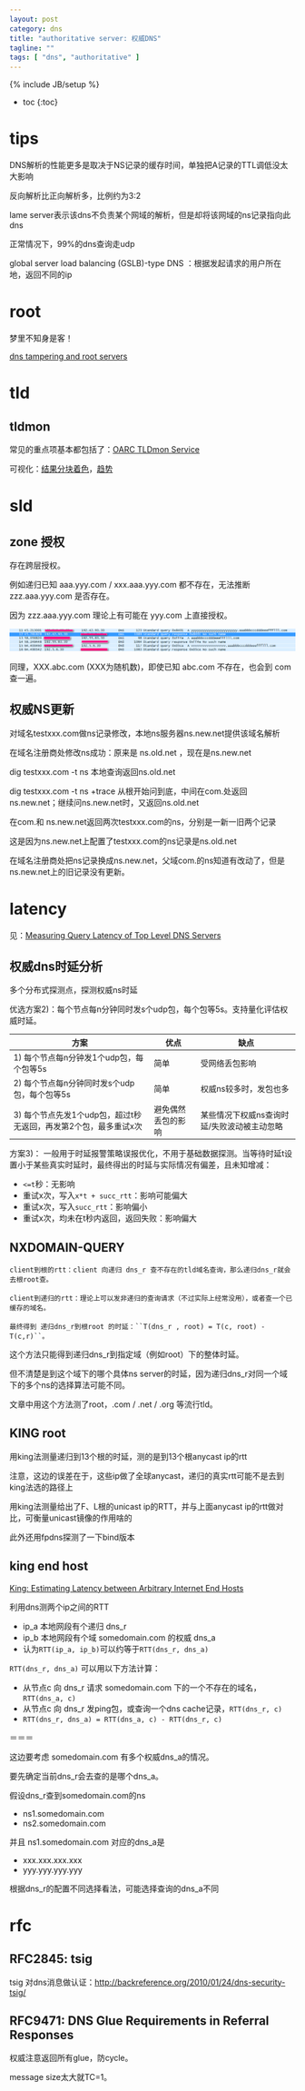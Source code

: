 ```yaml
---
layout: post
category: dns
title: "authoritative server: 权威DNS"
tagline: ""
tags: [ "dns", "authoritative" ] 
---
```

{% include JB/setup %}

* toc
{:toc}

# tips

DNS解析的性能更多是取决于NS记录的缓存时间，单独把A记录的TTL调低没太大影响

反向解析比正向解析多，比例约为3:2

lame server表示该dns不负责某个网域的解析，但是却将该网域的ns记录指向此dns

正常情况下，99%的dns查询走udp

global server load balancing (GSLB)-type DNS ：根据发起请求的用户所在地，返回不同的ip


# root

梦里不知身是客！

[dns tampering and root servers](http://www.renesys.com/wp-content/uploads/2013/05/DNS-Tampering-and-Root-Servers.pdf)

# tld 

## tldmon

常见的重点项基本都包括了：[OARC TLDmon Service](https://www.dns-oarc.net/oarc/services/tldmon)

可视化：[结果分块着色](https://tldmon.dns-oarc.net/nagios/)，[趋势](https://tldmon.dns-oarc.net/history/)

# sld

## zone 授权

存在跨层授权。

例如递归已知 aaa.yyy.com / xxx.aaa.yyy.com 都不存在，无法推断 zzz.aaa.yyy.com 是否存在。

因为 zzz.aaa.yyy.com 理论上有可能在 yyy.com 上直接授权。

![dns_authority_nxdomain](/assets/posts/dns_authority_nxdomain.png)

同理，XXX.abc.com (XXX为随机数)，即使已知 abc.com 不存在，也会到 com 查一遍。

## 权威NS更新

对域名testxxx.com做ns记录修改，本地ns服务器ns.new.net提供该域名解析

在域名注册商处修改ns成功：原来是 ns.old.net ，现在是ns.new.net

dig testxxx.com -t ns  本地查询返回ns.old.net

dig testxxx.com -t ns +trace 从根开始问到底，中间在com.处返回ns.new.net；继续问ns.new.net时，又返回ns.old.net

在com.和 ns.new.net返回两次testxxx.com的ns，分别是一新一旧两个记录

这是因为ns.new.net上配置了testxxx.com的ns记录是ns.old.net

在域名注册商处把ns记录换成ns.new.net，父域com.的ns知道有改动了，但是ns.new.net上的旧记录没有更新。

# latency

见：[Measuring Query Latency of Top Level DNS Servers](http://netsec.ccert.edu.cn/duanhx/files/2013/02/latency.pdf)

## 权威dns时延分析

多个分布式探测点，探测权威ns时延

优选方案2)：每个节点每n分钟同时发s个udp包，每个包等5s。支持量化评估权威时延。

| 方案 | 优点 | 缺点 |
| ---- | ---- | ---- |
| 1) 每个节点每n分钟发1个udp包，每个包等5s | 简单 | 受网络丢包影响
| 2) 每个节点每n分钟同时发s个udp包，每个包等5s | 简单 | 权威ns较多时，发包也多
| 3) 每个节点先发1个udp包，超过t秒无返回，再发第2个包，最多重试x次 | 避免偶然丢包的影响 | 某些情况下权威ns查询时延/失败波动被主动忽略

方案3)：
一般用于时延报警策略误报优化，不用于基础数据探测。当等待时延t设置小于某些真实时延时，最终得出的时延与实际情况有偏差，且未知增减：
- ``<=t``秒：无影响
- 重试x次，写入``x*t + succ_rtt``：影响可能偏大
- 重试x次，写入``succ_rtt``：影响偏小
- 重试x次，均未在t秒内返回，返回失败：影响偏大

## NXDOMAIN-QUERY

    client到根的rtt：client 向递归 dns_r 查不存在的tld域名查询，那么递归dns_r就会去根root查。 

    client到递归的rtt：理论上可以发非递归的查询请求（不过实际上经常没用），或者查一个已缓存的域名。

    最终得到 递归dns_r到根root 的时延：``T(dns_r , root) = T(c, root) - T(c,r)``。


这个方法只能得到递归dns_r到指定域（例如root）下的整体时延。

但不清楚是到这个域下的哪个具体ns server的时延，因为递归dns_r对同一个域下的多个ns的选择算法可能不同。

文章中用这个方法测了root，.com / .net / .org 等流行tld。

## KING root

用king法测量递归到13个根的时延，测的是到13个根anycast ip的rtt

注意，这边的误差在于，这些ip做了全球anycast，递归的真实rtt可能不是去到king法选的路径上

用king法测量给出了F、L根的unicast ip的RTT，并与上面anycast ip的rtt做对比，可衡量unicast镜像的作用啥的

此外还用fpdns探测了一下bind版本 

## king end host

[King: Estimating Latency between Arbitrary Internet End Hosts](http://homes.cs.washington.edu/~gribble/papers/king.pdf)

利用dns测两个ip之间的RTT
- ip_a 本地网段有个递归 dns_r
- ip_b 本地网段有个域 somedomain.com 的权威 dns_a
- 认为``RTT(ip_a, ip_b)``可以约等于``RTT(dns_r, dns_a)``


``RTT(dns_r, dns_a)`` 可以用以下方法计算：
- 从节点c 向 dns_r 请求 somedomain.com 下的一个不存在的域名，``RTT(dns_a, c)``
- 从节点c 向 dns_r 发ping包，或查询一个dns cache记录，``RTT(dns_r, c)``
- ``RTT(dns_r, dns_a) = RTT(dns_a, c) - RTT(dns_r, c)``

＝＝＝

这边要考虑 somedomain.com 有多个权威dns_a的情况。

要先确定当前dns_r会去查的是哪个dns_a。

假设dns_r查到somedomain.com的ns
- ns1.somedomain.com
- ns2.somedomain.com

并且 ns1.somedomain.com 对应的dns_a是
- xxx.xxx.xxx.xxx
- yyy.yyy.yyy.yyy

根据dns_r的配置不同选择看法，可能选择查询的dns_a不同 

# rfc

## RFC2845: tsig

tsig 对dns消息做认证：http://backreference.org/2010/01/24/dns-security-tsig/

## RFC9471: DNS Glue Requirements in Referral Responses

权威注意返回所有glue，防cycle。

message size太大就TC=1。
